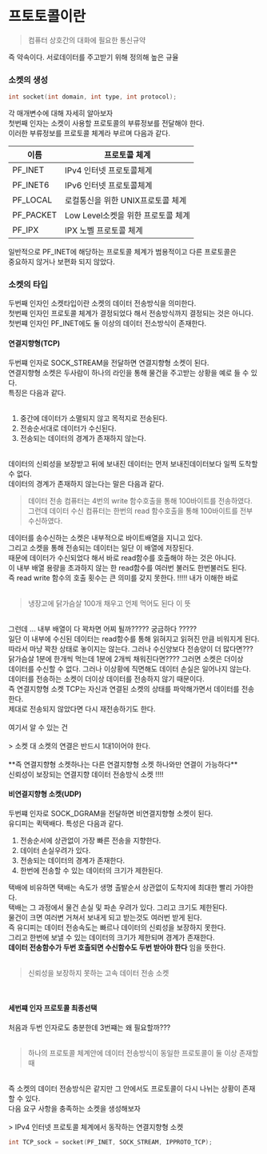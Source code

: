 # 프토토콜이란

> 컴퓨터 상호간의 대화에 필요한 통신규약 

즉 약속이다. 서로데이터를 주고받기 위해 정의해 높은 규율 </br>

### 소켓의 생성

```c++
int socket(int domain, int type, int protocol);
```

각 매개변수에 대해 자세히 알아보자 </br>
첫번째 인자는 소켓이 사용할 프로토콜의 부류정보를 전달해야 한다. </br>
이러한 부류정보를 프로토콜 체계라 부르며 다음과 같다. </br>

| 이름 | 프로토콜 체계 |
|---|---|
| PF_INET | IPv4 인터넷 프로토콜체계 |
| PF_INET6 | IPv6 인터넷 프로토콜체계 |
| PF_LOCAL | 로컬통신을 위한 UNIX프로토콜 체계 |
| PF_PACKET | Low Level소켓을 위한 프로토콜 체계 |
| PF_IPX | IPX 노벨 프로토콜 체계 |

일반적으로 PF_INET에 해당하는 프로토콜 체계가 범용적이고 다른 프로토콜은 </br>
중요하지 않거나 보편화 되지 않았다. </br>

### 소켓의 타입

두번째 인자인 소켓타입이란 소켓의 데이터 전송방식을 의미한다.  </br>
첫번째 인자인 프로토콜 체계가 결정되었다 해서 전송방식까지 결정되는 것은 아니다. </br>
첫번쨰 인자인 PF_INET에도 둘 이상의 데이터 전소방식이 존재한다. </br>

#### 연결지향형(TCP)

두번쨰 인자로 SOCK_STREAM을 전달하면 연결지향형 소켓이 된다.  </br>
연결지향형 소켓은 두사람이 하나의 라인을 통해 물건을 주고받는 상황을 예로 들 수 있다. </br>
특징은 다음과 같다.  </br>
 </br>
1. 중간에 데이터가 소멸되지 않고 목적지로 전송된다.  </br>
2. 전송순서대로 데이터가 수신된다.  </br>
3. 전송되는 데이터의 경계가 존재하지 않는다.  </br>
 </br>
 데이터의 신뢰성을 보장받고 뒤에 보내진 데이터는 먼저 보내진데이터보다 일찍 도착할 수 없다.  </br>
 데이터의 경계가 존재하지 않는다는 말은 다음과 같다.  </br>
 
 > 데이터 전송 컴퓨터는 4번의 write 함수호출을 통해 100바이트를 전송하였다.  </br>
 그런데 데이터 수신 컴퓨터는 한번의 read 함수호출을 통해 100바이트를 전부 수신하였다.  </br>
 
 데이터를 송수신하는 소켓은 내부적으로 바이트배열을 지니고 있다.  </br>
 그리고 소켓을 통해 전송되는 데이터는 일단 이 배열에 저장된다.  </br>
 때문에 데이터가 수신되었다 해서 바로 read함수를 호출해야 하는 것은 아니다.  </br>
 이 내부 배열 용량을 초과하지 않는 한 read함수를 여러번 불러도 한번불러도 된다.  </br>
 즉 read write 함수의 호출 횟수는 큰 의미를 갖지 못한다. !!!!! 내가 이해한 바로 </br>
 </br>
 > 냉장고에 닭가슴살 100개 채우고 언제 먹어도 된다 이 뜻 </br>
 </br>
 그런데 ... 내부 배열이 다 꽉차면 어찌 될까????? 궁금하다 ?????  </br>
 일단 이 내부에 수신된 데이터는 read함수를 통해 읽혀지고 읽혀진 만큼 비워지게 된다.  </br>
 따라서 마냥 꽉찬 상태로 놓이지는 않는다. 그러나 수신양보다 전송양이 더 많다면??? </br>
 닭가슴살 1분에 한개씩 먹는데 1분에 2개씩 채워진다면???? 그러면 소켓은 더이상  </br>
 데이터를 수신할 수 없다. 그러나 이상황에 직면해도 데이터 손실은 일어나지 않는다.  </br>
 데이터를 전송하는 소켓이 더이상 데이터를 전송하지 않기 때문이다.  </br>
 즉 연결지향형 소켓 TCP는 자신과 연결된 소켓의 상태를 파악해가면서 데이터를 전송한다.  </br>
 제대로 전송되지 않았다면 다시 재전송하기도 한다.  </br>
  </br>
  여기서 알 수 있는 건  </br>
  </br>
  > 소켓 대 소켓의 연결은 반드시 1대1이어야 한다.  </br>
  </br>
  **즉 연결지향형 소켓하나는 다른 연결지향형 소켓 하나와만 연결이 가능하다**</br>
  신뢰성이 보장되는 연결지향 데이터 전송방식 소켓 !!!!</br>
  
  #### 비연결지향형 소켓(UDP)
  
  두번쨰 인자로 SOCK_DGRAM을 전달하면 비연결지향형 소켓이 된다.  </br>
  유디피는 퀵택배다. 특성은 다음과 같다. </br>
  
  1. 전송순서에 상관없이 가장 빠른 전송을 지향한다. </br>
  2. 데이터 손실우려가 있다. </br>
  3. 전송되는 데이터의 경계가 존재한다.  </br>
  4. 한번에 전송할 수 있는 데이터의 크기가 제한된다. </br>
  
  택배에 비유하면 택배는 속도가 생명 출발순서 상관없이 도착지에 최대한 빨리 가야한다.  </br>
  택배는 그 과정에서 물건 손실 및 파손 우려가 있다. 그리고 크기도 제한된다.  </br>
  물건이 크면 여러변 거쳐서 보내게 되고 받는것도 여러번 받게 된다.  </br>
  즉 유디피는 데이터 전송속도는 빠르나 데이터의 신뢰성을 보장하지 못한다. </br>
  그리고 한번에 보낼 수 있는 데이터의 크기가 제한되며 경계가 존재한다. </br>
  **데이터 전송함수가 두번 호출되면 수신함수도 두번 받아야 한다** 임을 뜻한다. </br>
  </br>
  > 신뢰성을 보장하지 못하는 고속 데이터 전송 소켓 </br>
  </br>
  
  #### 세번쨰 인자 프로토콜 최종선택
  
  처음과 두번 인자로도 충분한데 3번쨰는 왜 필요할까??? </br>
  </br>
  > 하나의 프로토콜 체계안에 데이터 전송방식이 동일한 프로토콜이 둘 이상 존재할 때 </br>
  </br>
  즉 소켓의 데이터 전송방식은 같지만 그 안에서도 프로토콜이 다시 나뉘는 상황이 존재 할 수 있다.</br>
  다음 요구 사항을 충족하는 소켓을 생성해보자 </br>
  </br>
  > IPv4 인터넷 프로토콜 체계에서 동작하는 연결지향형 소켓 </br>
  
  ```c++
  int TCP_sock = socket(PF_INET, SOCK_STREAM, IPPROTO_TCP); 
  ```
  
  
 

